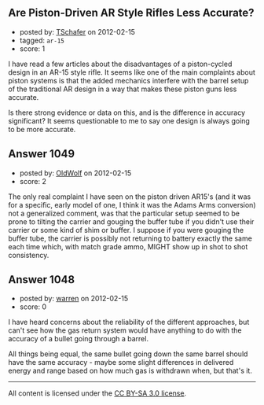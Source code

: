 ## Are Piston-Driven AR Style Rifles Less Accurate?

- posted by: [TSchafer](https://stackexchange.com/users/-1/379-tschafer) on 2012-02-15
- tagged: `ar-15`
- score: 1

<p>I have read a few articles about the disadvantages of a piston-cycled design in an AR-15 style rifle. It seems like one of the main complaints about piston systems is that the added mechanics interfere with the barrel setup of the traditional AR design in a way that makes these piston guns less accurate.</p>

<p>Is there strong evidence or data on this, and is the difference in accuracy significant? It seems questionable to me to say one design is always going to be more accurate.</p>



## Answer 1049

- posted by: [OldWolf](https://stackexchange.com/users/-1/111-oldwolf) on 2012-02-15
- score: 2

<p>The only real complaint I have seen on the piston driven AR15's (and it was for a specific, early model of one, I think it was the Adams Arms conversion) not a generalized comment, was that the particular setup seemed to be prone to tilting the carrier and gouging the buffer tube if you didn't use their carrier or some kind of shim or buffer. I suppose if you were gouging the buffer tube, the carrier is possibly not returning to battery exactly the same each time which, with match grade ammo, MIGHT show up in shot to shot consistency.</p>



## Answer 1048

- posted by: [warren](https://stackexchange.com/users/-1/143-warren) on 2012-02-15
- score: 0

<p>I have heard concerns about the reliability of the different approaches, but can't see how the gas return system would have anything to do with the accuracy of a bullet going through a barrel.</p>

<p>All things being equal, the same bullet going down the same barrel should have the same accuracy - maybe some slight differences in delivered energy and range based on how much gas is withdrawn when, but that's it.</p>




---

All content is licensed under the [CC BY-SA 3.0 license](https://creativecommons.org/licenses/by-sa/3.0/).
